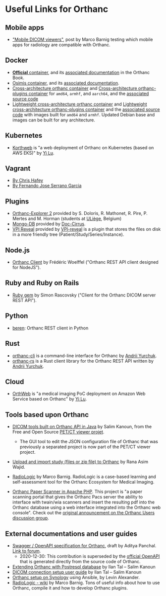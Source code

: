 Useful Links for Orthanc
========================

Mobile apps
-----------

 * ["Mobile DICOM viewers"](http://www.web3.lu/mobile-dicom-viewers/), post by Marco Barnig testing which mobile apps for radiology are compatible with Orthanc.


Docker
------

 * [**Official** container](https://hub.docker.com/u/jodogne/), and its [associated documentation](http://book.orthanc-server.com/users/docker.html) in the Orthanc Book.
 * [Osimis container](https://hub.docker.com/r/osimis/orthanc/), and its [associated documentation](https://osimis.atlassian.net/wiki/spaces/OKB/pages/26738689/How+to+use+osimis+orthanc+Docker+images).
 * [Cross-architecture orthanc container](https://hub.docker.com/r/derekmerck/orthanc/) and [Cross-architecture orthanc-plugins container](https://hub.docker.com/r/derekmerck/orthanc-plugins/) for `amd64`, `armhf`, and `aarch64`, and the [associated source code](https://github.com/derekmerck/docker-orthanc-xarch)
 * [Lightweight cross-architecture orthanc container](https://hub.docker.com/r/scratchcat1/orthanc/) and [Lightweight cross-architecture orthanc-plugins container](https://hub.docker.com/r/scratchcat1/orthanc-plugins/) and the [associated source code](https://github.com/Scratchcat1/OrthancDocker) with images built for `amd64` and `armhf`. Updated Debian base and images can be built for any architecture.
 
Kubernetes
----------

 * [Korthweb](https://github.com/digihunch/korthweb/) is "a web deployment of Orthanc on Kubernetes (based on AWS EKS)" by [Yi Lu](https://www.linkedin.com/in/digihunch/).
 
Vagrant
-------

 * [By Chris Hafey](https://github.com/chafey/orthanc-vagrant)
 * [By Fernando Jose Serrano Garcia](https://github.com/fernandojsg/vagrant-orthanc)

Plugins
-------

 * [Orthanc-Explorer 2](https://github.com/sdoloris/orthanc-explorer-2) provided by S. Doloris, R. Mathonet, R. Pire, P. Mertes and M. Horman (students at [ULiège](https://uliege.be), Belgium)
 * [Mongo-DB](https://github.com/Doc-Cirrus/orthanc-mongodb) provided by [Doc-Cirrus](https://www.doc-cirrus.com).
 * [VPI Reveal](https://github.com/jodogne/OrthancContributed/tree/master/Plugins/orthancVPIRevealPlugin) provided by [VPI-reveal](http://www.vpireveal.com/) is  a plugin that stores the files on disk in a more friendly tree (Patient/Study/Series/Instance).

Node.js
-------

 * [Orthanc Client](https://github.com/FWoelffel/orthanc-client) by Frédéric Woelffel ("Orthanc REST API client designed for NodeJS").
 
Ruby and Ruby on Rails
----------------------

 * [Ruby gem](https://rubygems.org/gems/orthanc/versions/0.1.0) by Simon Rascovsky ("Client for the Orthanc DICOM server REST API").
 
Python
------
 
 * [beren](https://pypi.org/project/beren/): Orthanc REST client in Python

Rust
----

 * [orthanc-cli](https://github.com/Ch00k/orthanc-cli) is a command-line interface for Orthanc by [Andrii Yurchuk](https://groups.google.com/g/orthanc-users/c/dfIV8IKLJNg/m/eQBGSEGACgAJ).
 * [orthanc-rs](https://github.com/Ch00k/orthanc-rs) is a Rust client library for the Orthanc REST API written by [Andrii Yurchuk](https://groups.google.com/g/orthanc-users/c/dfIV8IKLJNg/m/eQBGSEGACgAJ).


Cloud
-----

 * [OrthWeb](https://github.com/digihunch/orthweb/) is "a medical imaging PoC deployment on Amazon Web Service based on Orthanc" by [Yi Lu](https://www.linkedin.com/in/digihunch/).


Tools based upon Orthanc
------------------------

 * [DICOM tools built on Orthanc API in Java](https://github.com/salimkanoun/Orthanc_Tools)
   by Salim Kanoun, from the Free and Open Source
   [PET/CT viewer projet](http://petctviewer.org/).
 
   * The GUI tool to edit the JSON configuration file of Orthanc that
     was previously a separated project is now part of the PET/CT
     viewer project.
 
 * [Upload and import study (files or zip file) to Orthanc](https://groups.google.com/forum/#!msg/orthanc-users/LHL4bsLDYP8/w2_iDtwhEgAJ;context-place=topic/orthanc-users/wwCII2uZDcQ)
   by Rana Asim Wajid.

 * [RadioLogic](https://github.com/mbarnig/RadioLogic) by Marco Barnig.  RadioLogic is a case-based learning and self-assessment tool for the Orthanc Ecosystem for Medical Imaging.
 
 * [Orthanc Paper Scanner in Apache PHP](https://sourceforge.net/projects/orthanc-paperscanner-apachephp/). This project is "a paper scanning portal that gives the Orthanc Pacs server the ability to interface with twain/wia scanners and insert the resulting pdf into the Orthanc database using a web interface integrated into the Orthanc web console". Check out the [original announcement on the Orthanc Users discussion group](https://groups.google.com/forum/?utm_medium=email&utm_source=footer#!msg/orthanc-users/k0CQ1f5eu84/z98izDJ8AQAJ).

External documentations and user guides
---------------------------------------
   
 * [Swagger / OpenAPI specification for Orthanc](https://github.com/bastula/swagger-orthanc), draft by Aditya Panchal. [Link to forum](https://groups.google.com/d/msg/orthanc-users/y1t3XIc7aIc/AF-vy6cdEgAJ).
   * 2020-12-30: This contribution is superseded by the [official OpenAPI](https://api.orthanc-server.com/) that is generated directly from the source code of Orthanc.
 * [Extending Orthanc with Postresql database](http://petctviewer.org/images/Extending_Orthanc_with%20_PostgreDB.pdf) by Ilan Tal – Salim Kanoun
 * [DICOM connection setup user guide](http://www.petctviewer.org/images/QuickSetupGuide_Networking_DICOM.pdf) by Ilan Tal – Salim Kanoun
 * [Orthanc setup on Synology](https://github.com/levinalex/orthanc-synology-ansible-example) using Ansible, by Levin Alexander.
 * [RadioLogic - wiki](https://github.com/mbarnig/RadioLogic/wiki) by Marco Barnig.  Tons of useful info about how to use Orthanc, compile it and how to develop Orthanc plugins.
